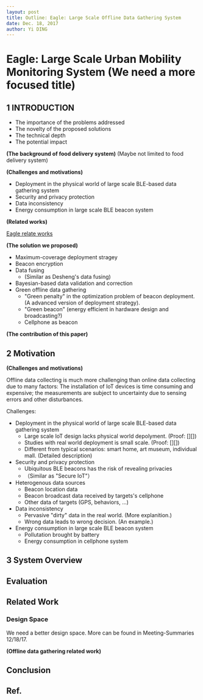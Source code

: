 ```yaml
---
layout: post
title: Outline: Eagle: Large Scale Offline Data Gathering System
date: Dec. 18, 2017
author: Yi DING
---
```


# Eagle: Large Scale Urban Mobility Monitoring System (We need a more focused title)

## 1 INTRODUCTION

* The importance of the problems addressed
* The novelty of the proposed solutions
* The technical depth
* The potential impact

**(The background of food delivery system)**
(Maybe not limited to food delivery system)

**(Challenges and motivations)**
* Deployment in the physical world of large scale BLE-based data gathering system
* Security and privacy protection 
* Data inconsistency 
* Energy consumption in large scale BLE beacon system

**(Related works)**

[Eagle relate works](https://github.com/dymodi/dymodi.github.io/blob/master/Research/Literature-Reviews/Eagle-Related-Works.md)

**(The solution we proposed)**

* Maximum-coverage deployment stragey
* Beacon encryption
* Data fusing
    * (Similar as Desheng's data fusing)
* Bayesian-based data validation and correction
* Green offline data gathering
    * "Green penalty" in the optimization problem of beacon deployment. (A advanced version of deployment strategy).
    * "Green beacon" (energy efficient in hardware design and broadcasting?)
    * Cellphone as beacon

**(The contribution of this paper)**

## 2 Motivation
**(Challenges and motivations)**

Offline data collecting is much more challenging than online data collecting due to many factors: The installation of IoT devices is time consuming and expensive; the measurements are subject to uncertainty due to sensing errors and other disturbances.

Challenges:
* Deployment in the physical world of large scale BLE-based data gathering system
    * Large scale IoT design lacks physical world depolyment. (Proof: [][])
    * Studies with real world deployment is small scale. (Proof: [][])
    * Different from typical scenarios: smart home, art museum, individual mall. (Detailed description)
* Security and privacy protection 
    * Ubiquitous BLE beacons has the risk of revealing privacies
    * （Similar as "Secure IoT"）
* Heterogenous data sources
    * Beacon location data
    * Beacon broadcast data received by targets's cellphone
    * Other data of targets (GPS, behaviors, ...)
* Data inconsistency 
    * Pervasive "dirty" data in the real world. (More explanition.)
    * Wrong data leads to wrong decision. (An example.)
* Energy consumption in large scale BLE beacon system
    * Pollutation brought by battery
    * Energy consumption in cellphone system
    

## 3 System Overview


## Evaluation

## Related Work

### Design Space
We need a better design space. More can be found in Meeting-Summaries 12/18/17.


**(Offline data gathering related work)**

## Conclusion

## Ref.

